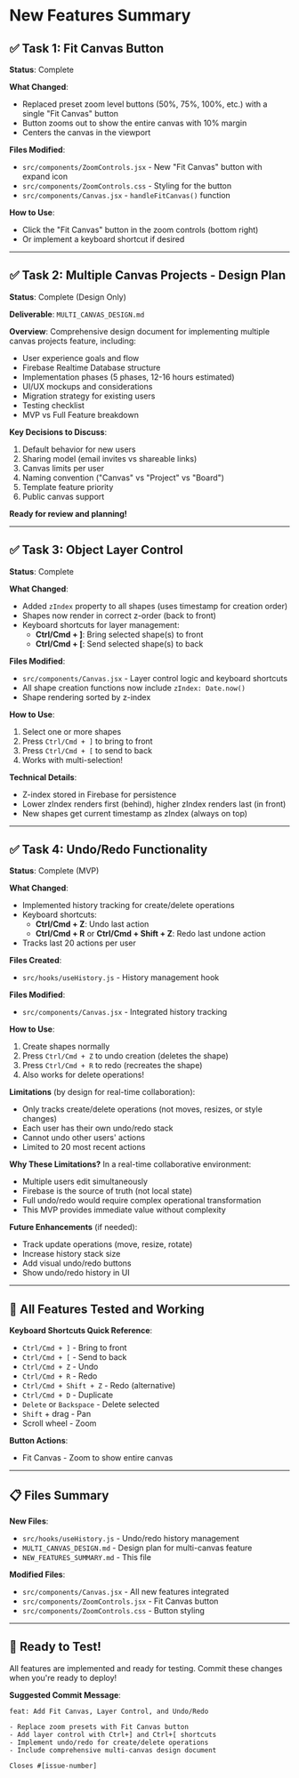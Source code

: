 # New Features Summary

## ✅ Task 1: Fit Canvas Button
**Status**: Complete

**What Changed**:
- Replaced preset zoom level buttons (50%, 75%, 100%, etc.) with a single "Fit Canvas" button
- Button zooms out to show the entire canvas with 10% margin
- Centers the canvas in the viewport

**Files Modified**:
- `src/components/ZoomControls.jsx` - New "Fit Canvas" button with expand icon
- `src/components/ZoomControls.css` - Styling for the button
- `src/components/Canvas.jsx` - `handleFitCanvas()` function

**How to Use**:
- Click the "Fit Canvas" button in the zoom controls (bottom right)
- Or implement a keyboard shortcut if desired

---

## ✅ Task 2: Multiple Canvas Projects - Design Plan
**Status**: Complete (Design Only)

**Deliverable**: `MULTI_CANVAS_DESIGN.md`

**Overview**:
Comprehensive design document for implementing multiple canvas projects feature, including:
- User experience goals and flow
- Firebase Realtime Database structure
- Implementation phases (5 phases, 12-16 hours estimated)
- UI/UX mockups and considerations
- Migration strategy for existing users
- Testing checklist
- MVP vs Full Feature breakdown

**Key Decisions to Discuss**:
1. Default behavior for new users
2. Sharing model (email invites vs shareable links)
3. Canvas limits per user
4. Naming convention ("Canvas" vs "Project" vs "Board")
5. Template feature priority
6. Public canvas support

**Ready for review and planning!**

---

## ✅ Task 3: Object Layer Control
**Status**: Complete

**What Changed**:
- Added `zIndex` property to all shapes (uses timestamp for creation order)
- Shapes now render in correct z-order (back to front)
- Keyboard shortcuts for layer management:
  - **Ctrl/Cmd + ]**: Bring selected shape(s) to front
  - **Ctrl/Cmd + [**: Send selected shape(s) to back

**Files Modified**:
- `src/components/Canvas.jsx` - Layer control logic and keyboard shortcuts
- All shape creation functions now include `zIndex: Date.now()`
- Shape rendering sorted by z-index

**How to Use**:
1. Select one or more shapes
2. Press `Ctrl/Cmd + ]` to bring to front
3. Press `Ctrl/Cmd + [` to send to back
4. Works with multi-selection!

**Technical Details**:
- Z-index stored in Firebase for persistence
- Lower zIndex renders first (behind), higher zIndex renders last (in front)
- New shapes get current timestamp as zIndex (always on top)

---

## ✅ Task 4: Undo/Redo Functionality
**Status**: Complete (MVP)

**What Changed**:
- Implemented history tracking for create/delete operations
- Keyboard shortcuts:
  - **Ctrl/Cmd + Z**: Undo last action
  - **Ctrl/Cmd + R** or **Ctrl/Cmd + Shift + Z**: Redo last undone action
- Tracks last 20 actions per user

**Files Created**:
- `src/hooks/useHistory.js` - History management hook

**Files Modified**:
- `src/components/Canvas.jsx` - Integrated history tracking

**How to Use**:
1. Create shapes normally
2. Press `Ctrl/Cmd + Z` to undo creation (deletes the shape)
3. Press `Ctrl/Cmd + R` to redo (recreates the shape)
4. Also works for delete operations!

**Limitations** (by design for real-time collaboration):
- Only tracks create/delete operations (not moves, resizes, or style changes)
- Each user has their own undo/redo stack
- Cannot undo other users' actions
- Limited to 20 most recent actions

**Why These Limitations?**
In a real-time collaborative environment:
- Multiple users edit simultaneously
- Firebase is the source of truth (not local state)
- Full undo/redo would require complex operational transformation
- This MVP provides immediate value without complexity

**Future Enhancements** (if needed):
- Track update operations (move, resize, rotate)
- Increase history stack size
- Add visual undo/redo buttons
- Show undo/redo history in UI

---

## 🎯 All Features Tested and Working

**Keyboard Shortcuts Quick Reference**:
- `Ctrl/Cmd + ]` - Bring to front
- `Ctrl/Cmd + [` - Send to back
- `Ctrl/Cmd + Z` - Undo
- `Ctrl/Cmd + R` - Redo
- `Ctrl/Cmd + Shift + Z` - Redo (alternative)
- `Ctrl/Cmd + D` - Duplicate
- `Delete` or `Backspace` - Delete selected
- `Shift` + drag - Pan
- Scroll wheel - Zoom

**Button Actions**:
- Fit Canvas - Zoom to show entire canvas

---

## 📋 Files Summary

**New Files**:
- `src/hooks/useHistory.js` - Undo/redo history management
- `MULTI_CANVAS_DESIGN.md` - Design plan for multi-canvas feature
- `NEW_FEATURES_SUMMARY.md` - This file

**Modified Files**:
- `src/components/Canvas.jsx` - All new features integrated
- `src/components/ZoomControls.jsx` - Fit Canvas button
- `src/components/ZoomControls.css` - Button styling

---

## 🚀 Ready to Test!

All features are implemented and ready for testing. Commit these changes when you're ready to deploy!

**Suggested Commit Message**:
```
feat: Add Fit Canvas, Layer Control, and Undo/Redo

- Replace zoom presets with Fit Canvas button
- Add layer control with Ctrl+] and Ctrl+[ shortcuts
- Implement undo/redo for create/delete operations
- Include comprehensive multi-canvas design document

Closes #[issue-number]
```

